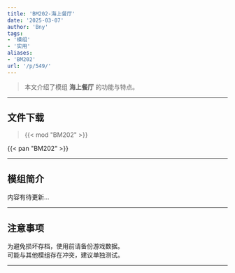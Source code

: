 ```yaml
---
title: 'BM202-海上餐厅'
date: '2025-03-07'
author: 'Bny'
tags:
- '模组'
- '实用'
aliases:
- 'BM202'
url: '/p/549/'
---
```


> 本文介绍了模组 **海上餐厅** 的功能与特点。

---

## 文件下载  

> {{< mod "BM202" >}}  

{{< pan "BM202" >}}  

---

## 模组简介

>  
内容有待更新...  

---

## 注意事项

>  
为避免损坏存档，使用前请备份游戏数据。  
可能与其他模组存在冲突，建议单独测试。  

---

